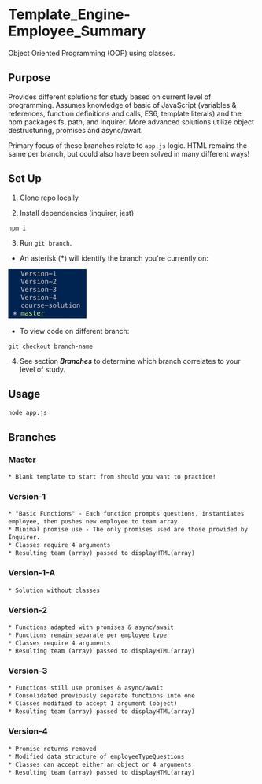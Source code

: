 # Template_Engine-Employee_Summary
Object Oriented Programming (OOP) using classes.

## Purpose
Provides different solutions for study based on current level of programming. Assumes knowledge of basic of JavaScript (variables & references, function definitions and calls, ES6, template literals) and the npm packages fs, path, and Inquirer. More advanced solutions utilize object destructuring, promises and async/await.

Primary focus of these branches relate to `app.js` logic. HTML remains the same per branch, but could also have been solved in many different ways! 

## Set Up

1. Clone repo locally

2. Install dependencies (inquirer, jest)
```
npm i
```
3. Run `git branch`. 
* An asterisk (<strong>*</strong>) will identify the branch you're currently on:
<img src="./assets/git-branch-list.png" alt="git branch list in terminal" height="100px">
<br>

*  To view code on different branch:
```
git checkout branch-name
```

4. See section _**Branches**_ to determine which branch correlates to your level of study. 

## Usage

```
node app.js
```

## Branches

### Master 
    * Blank template to start from should you want to practice!
    
### Version-1
    * "Basic Functions" - Each function prompts questions, instantiates employee, then pushes new employee to team array.
    * Minimal promise use - The only promises used are those provided by Inquirer.
    * Classes require 4 arguments
    * Resulting team (array) passed to displayHTML(array)

### Version-1-A
    * Solution without classes

### Version-2
    * Functions adapted with promises & async/await
    * Functions remain separate per employee type
    * Classes require 4 arguments
    * Resulting team (array) passed to displayHTML(array)

### Version-3
    * Functions still use promises & async/await
    * Consolidated previously separate functions into one
    * Classes modified to accept 1 argument (object)
    * Resulting team (array) passed to displayHTML(array)

### Version-4
    * Promise returns removed
    * Modified data structure of employeeTypeQuestions 
    * Classes can accept either an object or 4 arguments
    * Resulting team (array) passed to displayHTML(array)
